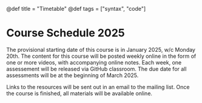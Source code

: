 @def title = "Timetable"
@def tags = ["syntax", "code"]

# Course Schedule 2025

The provisional starting date of this course is in January 2025, w/c Monday 20th. The content for this course will be posted weekly online in the form of one or more videos, with accompanying online notes. Each week, one assessement will be released via GitHub classroom. The due date for all assessments will be at the beginning of March 2025.

Links to the resources will be sent out in an email to the mailing list. Once the course is finished, all materials will be available online.
